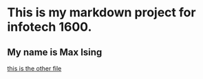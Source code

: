 # This is my markdown project for infotech 1600.
## My name is Max Ising
[this is the other file](otherfile.md)
